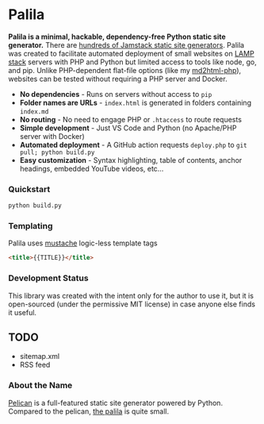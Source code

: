 # Palila

**Palila is a minimal, hackable, dependency-free Python static site generator.** There are [hundreds of Jamstack static site generators](https://jamstack.org/generators/). Palila was created to facilitate automated deployment of small websites on [LAMP stack](https://en.wikipedia.org/wiki/LAMP_(software_bundle)) servers with PHP and Python but limited access to tools like node, go, and pip. Unlike PHP-dependent flat-file options (like my [md2html-php](https://github.com/swharden/md2html-php)), websites can be tested without requiring a PHP server and Docker.

* **No dependencies** - Runs on servers without access to `pip`
* **Folder names are URLs** - `index.html` is generated in folders containing `index.md`
* **No routing** - No need to engage PHP or `.htaccess` to route requests
* **Simple development** - Just VS Code and Python (no Apache/PHP server with Docker)
* **Automated deployment** - A GitHub action requests `deploy.php` to `git pull; python build.py`
* **Easy customization** - Syntax highlighting, table of contents, anchor headings, embedded YouTube videos, etc...

### Quickstart

```bash
python build.py
```

### Templating

Palila uses [mustache](https://mustache.github.io) logic-less template tags

```html
<title>{{TITLE}}</title>
```

### Development Status

This library was created with the intent only for the author to use it, but it is open-sourced (under the permissive MIT license) in case anyone else finds it useful.

## TODO
* sitemap.xml
* RSS feed

### About the Name

[Pelican](https://getpelican.com) is a full-featured static site generator powered by Python. Compared to the pelican, [the palila](https://en.wikipedia.org/wiki/Palila) is quite small.